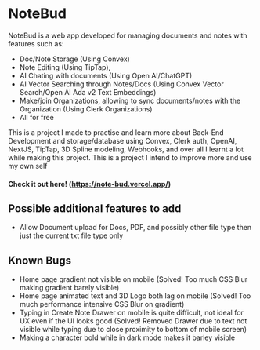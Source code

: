 # NoteBud
NoteBud is a web app developed for managing documents and notes with features such as:
- Doc/Note Storage (Using Convex)
- Note Editing (Using TipTap),
- AI Chating with documents (Using Open AI/ChatGPT)
- AI Vector Searching through Notes/Docs (Using Convex Vector Search/Open AI Ada v2 Text Embeddings)
- Make/join Organizations, allowing to sync documents/notes with the Organization (Using Clerk Organizations)
- All for free

This is a project I made to practise and learn more about Back-End Development and storage/database using Convex, Clerk auth, OpenAI, NextJS, TipTap, 3D Spline modeling, Webhooks, and over all I learnt a lot while making this project.
This is a project I intend to improve more and use my own self

#### Check it out here! (https://note-bud.vercel.app/)

## Possible additional features to add
- Allow Document upload for Docs, PDF, and possibly other file type then just the current txt file type only

## Known Bugs
- Home page gradient not visible on mobile (Solved! Too much CSS Blur making gradient barely visible)
- Home page animated text and 3D Logo both lag on mobile (Solved! Too much performance intensive CSS Blur on gradient)
- Typing in Create Note Drawer on mobile is quite difficult, not ideal for UX even if the UI looks good (Solved! Removed Drawer due to text not visible while typing due to close proximity to bottom of mobile screen)
- Making a character bold while in dark mode makes it barley visible
